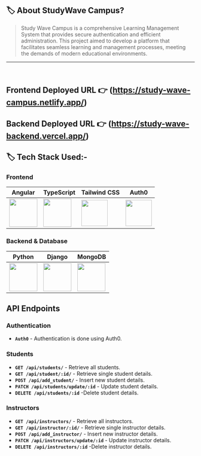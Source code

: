 ## 🏷️ About StudyWave Campus?

> Study Wave Campus is a comprehensive Learning Management System that provides secure authentication and efficient administration. This project aimed to develop a platform that facilitates seamless learning and management processes, meeting the demands of modern educational environments.
---

<br/>

## **Frontend Deployed URL** 👉 (https://study-wave-campus.netlify.app/)

## **Backend Deployed URL** 👉 (https://study-wave-backend.vercel.app/)

## 🏷️ Tech Stack Used:-

### Frontend

| Angular                                                                                                                                                                                                                                                                                                                                                      | TypeScript                                                                                                                    | Tailwind CSS                                                                                                                  | Auth0                                                                                                                         |
| ------------------------------------------------------------------------------------------------------------------------------ | ------------------------------------------------------------------------------------------------------------------------------ | ------------------------------------------------------------------------------------------------------------------------------ | ------------------------------------------------------------------------------------------------------------------------------ |
| <img width="75px" src="https://cdn.freebiesupply.com/logos/large/2x/angular-icon-logo-png-transparent.png">  | <img width="75px" src="https://img.icons8.com/fluency/452/typescript--v2.png">  | <img width="70px" src="https://cdn.icon-icons.com/icons2/2107/PNG/512/file_type_tailwind_icon_130128.png"> | <img width="70px" src="https://cdn.icon-icons.com/icons2/2699/PNG/128/auth_logo_icon_169534.png"> |


### Backend & Database

| Python                                                                                                                                                                                                                                                                                                                                                      | Django                                                                                                                            | MongoDB                                                                                                                            |
| ------------------------------------------------------------------------------------------------------------------------------ | ------------------------------------------------------------------------------------------------------------------------------ | ------------------------------------------------------------------------------------------------------------------------------ |
| <img width="75px" src="https://th.bing.com/th/id/R.a81ec894994b107448ec84f07feb0b6f?rik=AGEVK6UyAjUuPQ&riu=http%3a%2f%2fclipart-library.com%2fimages_k%2fpython-logo-transparent%2fpython-logo-transparent-9.png&ehk=CDexlAZjyQXRqtsTUdrBS2HDF%2fTK%2fcsRifoPtWrK2Es%3d&risl=&pid=ImgRaw&r=0">  | <img width="75px" src="https://juststickers.in/wp-content/uploads/2019/07/django-shapecut.png"> | <img width="75px" src="https://img.icons8.com/external-tal-revivo-shadow-tal-revivo/256/external-mongodb-a-cross-platform-document-oriented-database-program-logo-shadow-tal-revivo.png"> |


## **API Endpoints**

### **Authentication**

- **`Auth0`** - Authentication is done using Auth0.

### **Students**

- **`GET /api/students/`** - Retrieve all students.
- **`GET /api/student/:id/`** - Retrieve single student details.
- **`POST /api/add_student/`** - Insert new student details.
- **`PATCH /api/students/update/:id`** - Update student details.
- **`DELETE /api/students/:id`** -Delete student details.

### **Instructors**

- **`GET /api/instructors/`** - Retrieve all instructors.
- **`GET /api/instructor/:id/`** - Retrieve single instructor details.
- **`POST /api/add_instructor/`** - Insert new instructor details.
- **`PATCH /api/instructors/update/:id`** - Update instructor details.
- **`DELETE /api/instructors/:id`** -Delete instructor details.


